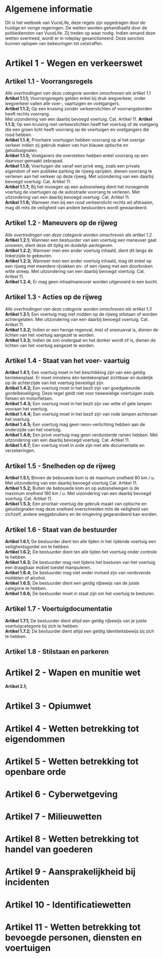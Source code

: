 # Algemene informatie
Dit is het wetboek van VuceLife, deze regels zijn opgedragen door de huidige en vorige regeringen.
De wetten worden gehandhaafd door de politiediensten van VuceLife. Zij treden op waar nodig.
Indien iemand deze wetten overtreed, wordt er in roleplay gesanctioneerd. 
Deze sancties kunnen oplopen van bekeuringen tot celstraffen.

# Artikel 1 - Wegen en verkeerswet

## Artikel 1.1 - Voorrangsregels
*Alle overtredingen van deze categorie worden omschreven als artikel 1.1*<br>
**Artikel 1.1.1;** Voorrangsregels gelden enkel bij druk wegverkeer, onder wegverkeer vallen alle voer-, vaartuigen en voetgangers.<br>
**Artikel 1.1.2;** Op een kruising zonder verkeerslichten of voorrangsborden heeft rechts voorrang.<br> Met uizondering van een daarbij bevoegd voertuig: Cat. Artikel 11.
**Artikel 1.1.3;** Op een kruising met verkeerslichten heeft het voertuig of de voetgang die een groen licht heeft voorrang op de voertuigen en voetgangers die rood hebben.<br>
**Artikel 1.1.4;** Prioritaire voertuigen hebben voorrang op al het overige verkeer indien zij gebruik maken van hun blauwe optische en geluidssignalen.<br>
**Artikel 1.1.5;** Voetganers die oversteken hebben enkel voorrang op een daarvoor gemaakt zebrapad.<br>
**Artikel 1.1.6;** Voertuigen die vanaf een privé weg, zoals een private eigendom of een publieke parking de rijweg oprijden, dienen voorrang te verlenen aan het verkeer op deze rijweg. Met uizondering van een daarbij bevoegd voertuig: Cat. Artikel 11.<br>
**Artikel 1.1.7;** Bij het invoegen op een autosnelweg dient het invoegende voertuig de voertuigen op de autostrade voorrang te verlenen. Met uitzondering van een daarbij bevoegd voertuig: Cat. Artikel 11.<br>
**Artikel 1.1.8;** Wanneer men bij een rood verkeerslicht rechts wil afdraaien, mag dit mits de veiligheid van andere bestuurders wordt gewaardeerd.<br>

## Artikel 1.2 - Maneuvers op de rijweg
*Alle overtredingen van deze categorie worden omschreven als artikel 1.2*<br>
**Artikel 1.2.1;** Wanneer een bestuurder van een voertuig een maneuver gaat uivoeren, dient deze dit tijdig en duidelijk aantegeven.<br>
**Artikel 1.2.2;** Wanneer men een ander voertuig inhaald, dient dit langs de linkerzijde te gebeuren.<br>
**Artikel 1.2.3;** Wanneer men een ander voertuig inhaald, mag dit enkel op een rijweg met meerdere rijvakken en- of een rijweg met een doorbroken witte streep. Met uitzondering van een daarbij bevoegd voertuig: Cat. Artikel 11.<br>
**Artikel 1.2.4;** Er mag geen inhaalmaneuver worden uitgevoerd in een bocht.<br>

## Artikel 1.3 - Acties op de rijweg
*Alle overtredingen van deze categorie worden omschreven als artikel 1.3*<br>
**Artikel 1.3.1;** Een voertuig mag niet midden op de rijweg stilstaan of worden achtergelaten. Met uitzondering van een daarbij bevoegd voertuig. Cat. Artikel 11.<br>
**Artikel 1.3.2;** Indien er een hevige regenval, mist of sneeuwval is, dienen de lichten van het voertuig aangezet te worden.<br>
**Artikel 1.3.3;** Indien de zon ondergaat en het donker wordt of is, dienen de lichten van het voertuig aangezet te worden.<br>

## Artikel 1.4 - Staat van het voer- vaartuig
**Artikel 1.4.1;** Een voertuig moet in het beschikking zijn van een geldig kentekenplaat. Er moet minstens één kentekenplaat zichtbaar en duidelijk op de achterzijde van het voertuig bevestigd zijn.<br>
**Artikel 1.4.2;** Een voertuig moet in het bezit zijn van goedgekeurde gordelbeveiliging. Deze regel geldt niet voor tweewielige voertuigen zoals fietsen en motorfietsen.<br>
**Artikel 1.4.3;** Een voertuig moet in het bezit zijn van witte of gele lampen vooraan het voertuig.<br>
**Artikel 1.4.4;** Een voertuig moet in het bezit zijn van rode lampen achteraan het voertuig.<br>
**Artikel 1.4.5;** Een voertuig mag geen neon-verlichting hebben aan de onderzijde van het voertuig.<br>
**Artikel 1.4.6;** Een privé voertuig mag geen verduisterde ramen hebben. Met uitzondering van een daarbij bevoegd voertuig. Cat. Artikel 11.<br>
**Artikel 1.4.7;** Een voertuig moet in orde zijn met alle documentatie en verzekeringen.<br>

## Artikel 1.5 - Snelheden op de rijweg
**Artikel 1.5.1;** Binnen de bebouwde kom is de maximum snelheid 80 km / u. Met uitzondering van een daarbij bevoegd voertuig Cat. Artikel 11.<br>
**Artikel 1.5.2;** Buiten de bebouwde kom en op autosnelwegen is de maximum snelheid 180 km / u. Met uizondering van een daarbij bevoegd voertuig. Cat. Artikel 11.<br>
**Artikel 1.5.3;** Een prioritair voertuig die gebruik maakt van optische en geluidsignalen mag deze snelheid overschreiden mits de veiligheid van zichzelf, andere weggebruikers en de omgeving gegarandeerd kan worden.<br>

## Artikel 1.6 - Staat van de bestuurder
**Artikel 1.6.1;** De bestuurder dient ten alle tijden in het rijdende voertuig een veiligheidsgordel om te hebben.<br>
**Artikel 1.6.2;** De bestuurder dient  ten alle tijden het voertuig onder controle te hebben.<br>
**Artikel 1.6.3;** De bestuurder mag niet tijdens het besturen van het voertuig een draagbaar mobiel toestel manipuleren.<br>
**Artikel 1.6.4;** De bestuurder mag niet onder invloed zijn van verdovende middelen of alcohol.<br>
**Artikel 1.6.5;** De bestuurder dient een geldig rijbewijs van de juiste categorie te hebben.<br>
**Artikel 1.6.6;** De bestuurder moet in staat zijn om het voertuig te besturen.<br>

## Artikel 1.7 - Voertuigdocumentatie
**Artikel 1.7.1;** De bestuurder dient altijd een geldig rijbewijs van je juiste voertuigcategorie bij zich te hebben.<br>
**Artikel 1.7.2;** De bestuurder dient altijd een geldig identiteitsbewijs bij zich te hebben.<br>

## Artikel 1.8 - Stilstaan en parkeren

# Artikel 2 - Wapen en munitie wet
**Artikel 2.1;**

# Artikel 3 - Opiumwet

# Artikel 4 - Wetten betrekking tot eigendommen

# Artikel 5 - Wetten betrekking tot openbare orde

# Artikel 6 - Cyberwetgeving

# Artikel 7 - Milieuwetten

# Artikel 8 - Wetten betrekking tot handel van goederen

# Artikel 9 - Aansprakelijkheid bij incidenten

# Artikel 10 - Identificatiewetten

# Artikel 11 - Wetten betrekking tot bevoegde personen, diensten en voertuigen